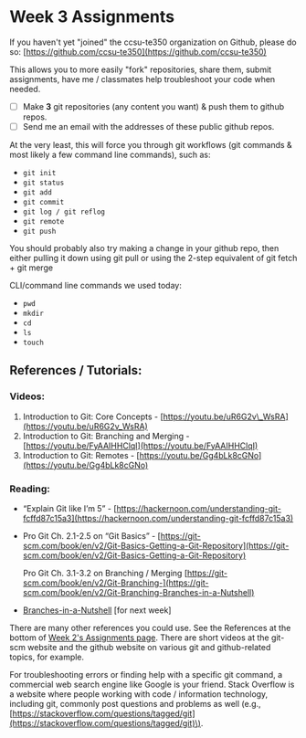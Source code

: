# Week 3 Assignments

If you haven't yet "joined" the ccsu-te350 organization on Github, please do so: [https://github.com/ccsu-te350](https://github.com/ccsu-te350)

This allows you to more easily "fork" repositories, share them, submit assignments, have me / classmates help troubleshoot your code when needed.

* [ ] Make **3** git repositories \(any content you want\) & push them to github repos. 
* [ ] Send me an email with the addresses of these public github repos.

At the very least, this will force you through git workflows \(git commands & most likely a few command line commands\), such as:

* `git init`
* `git status`
* `git add` 
* `git commit`
* `git log / git reflog` 
* `git remote`
* `git push`

You should probably also try making a change in your github repo, then either pulling it down using git pull or using the 2-step equivalent of git fetch + git merge

CLI/command line commands we used today:

* `pwd`
* `mkdir`
* `cd`
* `ls`
* `touch`

## References / Tutorials:

### Videos:

1. Introduction to Git: Core Concepts - [https://youtu.be/uR6G2v\_WsRA](https://youtu.be/uR6G2v_WsRA) 
2. Introduction to Git: Branching and Merging - [https://youtu.be/FyAAIHHClqI](https://youtu.be/FyAAIHHClqI) 
3. Introduction to Git: Remotes - [https://youtu.be/Gg4bLk8cGNo](https://youtu.be/Gg4bLk8cGNo) 

### Reading:

* “Explain Git like I’m 5” - [https://hackernoon.com/understanding-git-fcffd87c15a3](https://hackernoon.com/understanding-git-fcffd87c15a3) 
* Pro Git Ch. 2.1-2.5 on “Git Basics” - [https://git-scm.com/book/en/v2/Git-Basics-Getting-a-Git-Repository](https://git-scm.com/book/en/v2/Git-Basics-Getting-a-Git-Repository)

  Pro Git Ch. 3.1-3.2 on Branching / Merging [https://git-scm.com/book/en/v2/Git-Branching-](https://git-scm.com/book/en/v2/Git-Branching-Branches-in-a-Nutshell)

* [Branches-in-a-Nutshell](https://git-scm.com/book/en/v2/Git-Branching-Branches-in-a-Nutshell) \[for next week\]

There are many other references you could use. See the References at the bottom of [Week 2's Assignments page](week-2-assignments.md). There are short videos at the git-scm website and the github website on various git and github-related topics, for example.

For troubleshooting errors or finding help with a specific git command, a commercial web search engine like Google is your friend. Stack Overflow is a website where people working with code / information technology, including git, commonly post questions and problems as well \(e.g., [https://stackoverflow.com/questions/tagged/git](https://stackoverflow.com/questions/tagged/git)\).



